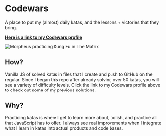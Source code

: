 # Codewars

A place to put my (almost) daily katas, and the lessons + victories that they bring.

[**Here is a link to my Codewars profile**](https://www.codewars.com/users/chelseaerinavery/completed_solutions)

![Morpheus practicing Kung Fu in The Matrix](https://media.giphy.com/media/vEcyRJ5yysqk/giphy.gif)

## How?

Vanilla JS of solved katas in files that I create and push to GitHub on the regular. Since I began this repo after already solving over 50 katas, you will see a variety of difficulty levels. Click the link to my Codewars profile above to check out some of my previous solutions.

## Why?

Practicing katas is where I get to learn more about, polish, and practice all that JavaScript has to offer. I always see real improvements when I integrate what I learn in katas into actual products and code bases.
